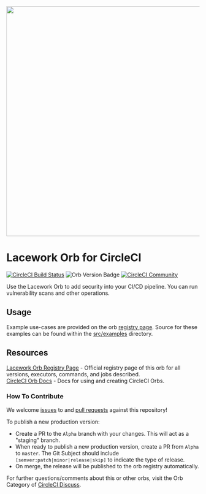 <img src="https://techally-content.s3-us-west-1.amazonaws.com/public-content/lacework_logo_full.png" width="600">

# Lacework Orb for CircleCI
[![CircleCI Build Status](https://circleci.com/gh/lacework/circleci-orb-lacework.svg?style=shield "CircleCI Build Status")](https://circleci.com/gh/lacework/circleci-orb-lacework) 
![Orb Version Badge](https://badges.circleci.com/orbs/lacework/lacework.svg)
[![CircleCI Community](https://img.shields.io/badge/community-CircleCI%20Discuss-343434.svg)](https://discuss.circleci.com/c/ecosystem/orbs)

Use the Lacework Orb to add security into your CI/CD pipeline. You can run vulnerability scans and other operations.

## Usage

Example use-cases are provided on the orb [registry page](https://circleci.com/orbs/registry/orb/lacework/lacework#usage-examples). Source for these examples can be found within the [src/examples](src/examples) directory.

## Resources

[Lacework Orb Registry Page](https://circleci.com/orbs/registry/orb/lacework/lacework) - Official registry page of this orb for all versions, executors, commands, and jobs described.  
[CircleCI Orb Docs](https://circleci.com/docs/2.0/orb-intro/#section=configuration) - Docs for using and creating CircleCI Orbs.  

### How To Contribute

We welcome [issues](https://github.com/lacework/circleci-orb-lacework/issues) to and [pull requests](https://github.com/lacework/circleci-orb-lacework/pulls) against this repository!

To publish a new production version:
* Create a PR to the `Alpha` branch with your changes. This will act as a "staging" branch.
* When ready to publish a new production version, create a PR from `Alpha` to `master`. The Git Subject should include `[semver:patch|minor|release|skip]` to indicate the type of release.
* On merge, the release will be published to the orb registry automatically.

For further questions/comments about this or other orbs, visit the Orb Category of [CircleCI Discuss](https://discuss.circleci.com/c/orbs).
